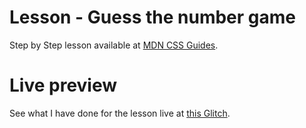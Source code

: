 # Lesson - Guess the number game

Step by Step lesson available at [MDN CSS Guides](https://developer.mozilla.org/en-US/docs/Learn/JavaScript/First_steps/A_first_splash#example_%E2%80%94_guess_the_number_game).

# Live preview

See what I have done for the lesson live at [this Glitch]().
